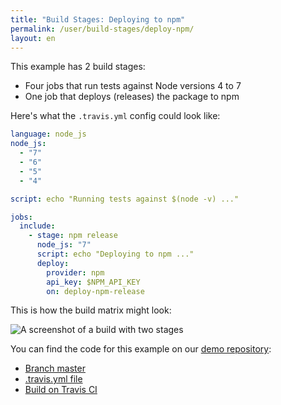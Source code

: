 ```yaml
---
title: "Build Stages: Deploying to npm"
permalink: /user/build-stages/deploy-npm/
layout: en
---
```


This example has 2 build stages:

* Four jobs that run tests against Node versions 4 to 7
* One job that deploys (releases) the package to npm

Here's what the `.travis.yml` config could look like:

```yaml
language: node_js
node_js:
  - "7"
  - "6"
  - "5"
  - "4"

script: echo "Running tests against $(node -v) ..."

jobs:
  include:
    - stage: npm release
      node_js: "7"
      script: echo "Deploying to npm ..."
      deploy:
        provider: npm
        api_key: $NPM_API_KEY
        on: deploy-npm-release
```

This is how the build matrix might look:

![A screenshot of a build with two stages](https://cloud.githubusercontent.com/assets/43280/25871669/327bd7fe-34bd-11e7-8d17-6ba9672c9c29.png)

You can find the code for this example on our [demo repository](https://github.com/travis-ci/build-stages-demo):

* [Branch master](https://github.com/travis-ci/build-stages-demo/tree/deploy-npm-release)
* [.travis.yml file](https://github.com/travis-ci/build-stages-demo/blob/deploy-npm-release/.travis.yml)
* [Build on Travis CI](https://travis-ci.org/travis-ci/build-stages-demo/builds/230512162)
